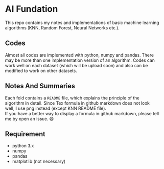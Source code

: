 # AI Fundation
This repo contains my notes and implementations of basic machine learning algorithms (KNN, Random Forest, Neural Networks etc.).  
## Codes
Almost all codes are implemented with python, numpy and pandas. There may be more than one implementation version of an algorithm. Codes can work well on each dataset (which will be upload soon) and also can be modified to work on other datasets.
## Notes And Summaries
Each fold contains a `README` file, which explains the principle of the algorithm in detail. Since Tex formula in github markdown does not look well, I use png instead (except KNN README file).  
If you have a better way to display a formula in github markdown, please tell me by open an issue. :smile: 
## Requirement
- python 3.x
- numpy
- pandas
- matplotlib (not necessary)
